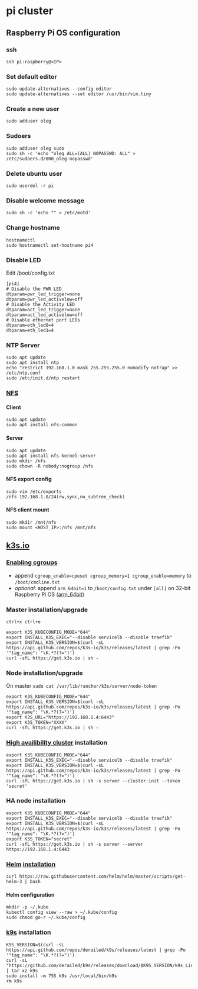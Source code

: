 # pi cluster

## Raspberry Pi OS configuration

### ssh
`ssh pi:raspberry@<IP>`

### Set default editor
```
sudo update-alternatives --config editor
sudo update-alternatives --set editor /usr/bin/vim.tiny
```

### Create a new user
`sudo adduser oleg`

### Sudoers
```
sudo adduser oleg sudo
sudo sh -c 'echo "oleg ALL=(ALL) NOPASSWD: ALL" > /etc/sudoers.d/000_oleg-nopasswd'
```
### Delete ubuntu user
`sudo userdel -r pi`

### Disable welcome message
`sudo sh -c 'echo "" > /etc/motd'`

### Change hostname
```
hostnamectl
sudo hostnamectl set-hostname pi4
```

### Disable LED
Edit /boot/config.txt
```
[pi4]
# Disable the PWR LED
dtparam=pwr_led_trigger=none
dtparam=pwr_led_activelow=off
# Disable the Activity LED
dtparam=act_led_trigger=none
dtparam=act_led_activelow=off
# Disable ethernet port LEDs
dtparam=eth_led0=4
dtparam=eth_led1=4
```

### NTP Server
```
sudo apt update
sudo apt install ntp
echo "restrict 192.168.1.0 mask 255.255.255.0 nomodify notrap" >> /etc/ntp.conf
sudo /etc/init.d/ntp restart
```

### [NFS](https://www.digitalocean.com/community/tutorials/how-to-set-up-an-nfs-mount-on-ubuntu-20-04-de)
#### Client
```
sudo apt update
sudo apt install nfs-common
```
#### Server
```
sudo apt update
sudo apt install nfs-kernel-server
sudo mkdir /nfs
sudo chown -R nobody:nogroup /nfs
```
#### NFS export config
```
sudo vim /etc/exports
/nfs 192.168.1.0/24(rw,sync,no_subtree_check)
```
#### NFS client mount
```
sudo mkdir /mnt/nfs
sudo mount <HOST_IP>:/nfs /mnt/nfs
```

## [k3s.io](https://k3s.io)

### [Enabling cgroups](https://rancher.com/docs/k3s/latest/en/advanced/#enabling-cgroups-for-raspbian-buster)
- append `cgroup_enable=cpuset cgroup_memory=1 cgroup_enable=memory` to `/boot/cmdline.txt`
- *optional*: append `arm_64bit=1` to `/boot/config.txt` under `[all]` on 32-bit Raspberry Pi OS ([arm_64bit](https://www.raspberrypi.com/documentation/computers/config_txt.html#arm_64bit))

### Master installation/upgrade
`ctrl+x ctrl+e`
```
export K3S_KUBECONFIG_MODE="644"
export INSTALL_K3S_EXEC="--disable servicelb --disable traefik"
export INSTALL_K3S_VERSION=$(curl -sL https://api.github.com/repos/k3s-io/k3s/releases/latest | grep -Po '"tag_name": "\K.*?(?=")')
curl -sfL https://get.k3s.io | sh - 
```

### Node installation/upgrade
On master `sudo cat /var/lib/rancher/k3s/server/node-token`
```
export K3S_KUBECONFIG_MODE="644"
export INSTALL_K3S_VERSION=$(curl -sL https://api.github.com/repos/k3s-io/k3s/releases/latest | grep -Po '"tag_name": "\K.*?(?=")')
export K3S_URL="https://192.168.1.4:6443"
export K3S_TOKEN="XXXX"
curl -sfL https://get.k3s.io | sh -
```

### [High availibility cluster](https://w-goutas.medium.com/set-up-a-kubernetes-cluster-in-minutes-41a0bd65ab93) installation
```
export K3S_KUBECONFIG_MODE="644"
export INSTALL_K3S_EXEC="--disable servicelb --disable traefik"
export INSTALL_K3S_VERSION=$(curl -sL https://api.github.com/repos/k3s-io/k3s/releases/latest | grep -Po '"tag_name": "\K.*?(?=")')
curl -sfL https://get.k3s.io | sh -s server --cluster-init --token 'secret'
```

### HA node installation
```
export K3S_KUBECONFIG_MODE="644"
export INSTALL_K3S_EXEC="--disable servicelb --disable traefik"
export INSTALL_K3S_VERSION=$(curl -sL https://api.github.com/repos/k3s-io/k3s/releases/latest | grep -Po '"tag_name": "\K.*?(?=")')
export K3S_TOKEN="secret"
curl -sfL https://get.k3s.io | sh -s server --server https://192.168.1.4:6443
```

### [Helm](https://helm.sh) [installation](https://helm.sh/docs/intro/install/)
`curl https://raw.githubusercontent.com/helm/helm/master/scripts/get-helm-3 | bash`

#### Helm configuration
```
mkdir -p ~/.kube
kubectl config view --raw > ~/.kube/config
sudo chmod go-r ~/.kube/config
```

### [k9s](https://github.com/derailed/k9s) installation
```
K9S_VERSION=$(curl -sL https://api.github.com/repos/derailed/k9s/releases/latest | grep -Po '"tag_name": "\K.*?(?=")')
curl -sL "https://github.com/derailed/k9s/releases/download/$K9S_VERSION/k9s_Linux_arm.tar.gz" | tar xz k9s
sudo install -m 755 k9s /usr/local/bin/k9s
rm k9s
```

